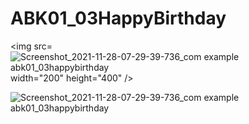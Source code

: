 # ABK01_03HappyBirthday

<img src=![Screenshot_2021-11-28-07-29-39-736_com example abk01_03happybirthday](https://user-images.githubusercontent.com/32328761/143727416-49653167-3200-4904-975d-e2fdc3134395.jpg) width="200" height="400" />

![Screenshot_2021-11-28-07-29-39-736_com example abk01_03happybirthday](https://user-images.githubusercontent.com/32328761/143727416-49653167-3200-4904-975d-e2fdc3134395.jpg)


